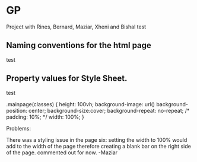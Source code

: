 # GP
Project with Rines, Bernard, Maziar, Xheni and Bishal
test

## Naming conventions for the html page
test





## Property values for Style Sheet.
test

.mainpage(classes) {
    height: 100vh;
    background-image: url()
    background-position: center;
    background-size:cover;
    background-repeat: no-repeat;
    /* padding: 10%; */
    width: 100%;
}

Problems:

There was a styling issue in the page six:
setting the width to 100% would add to the width of the page
therefore creating a blank bar on the right side of the page. 
commented out for now. -Maziar
